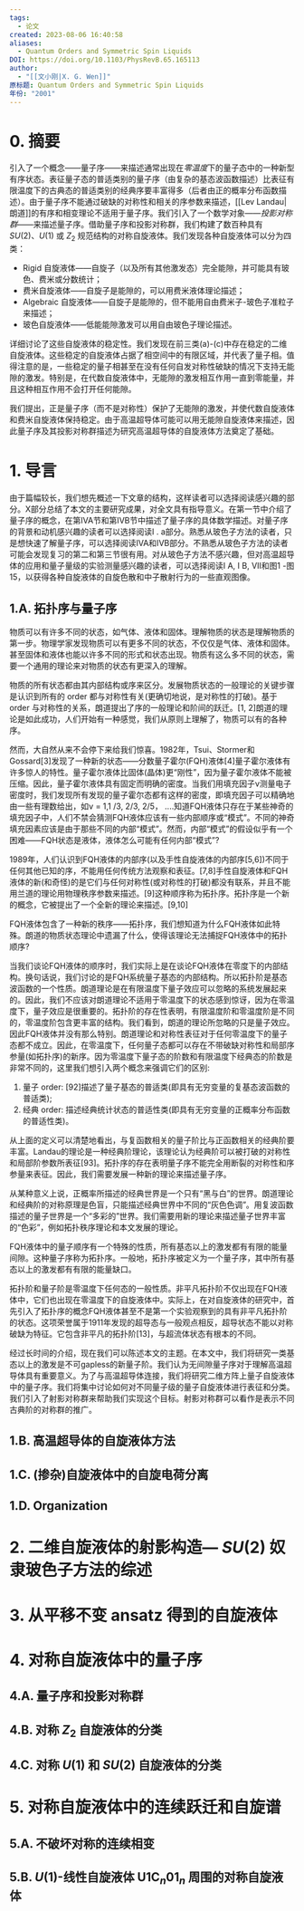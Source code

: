 ```yaml
---
tags:
  - 论文
created: 2023-08-06 16:40:58
aliases:
  - Quantum Orders and Symmetric Spin Liquids
DOI: https://doi.org/10.1103/PhysRevB.65.165113
author:
  - "[[文小刚|X. G. Wen]]"
原标题: Quantum Orders and Symmetric Spin Liquids
年份: "2001"
---
```


# 0. 摘要

引入了一个概念——量子序——来描述通常出现在*零温度*下的量子态中的一种新型有序状态。表征量子态的普适类别的量子序（由复杂的基态波函数描述）比表征有限温度下的古典态的普适类别的经典序要丰富得多（后者由正的概率分布函数描述）。由于量子序不能通过破缺的对称性和相关的序参数来描述，[[Lev Landau|朗道]]的有序和相变理论不适用于量子序。我们引入了一个数学对象——*投影对称群*——来描述量子序。借助量子序和投影对称群，我们构建了数百种具有 $SU(2)$、$U(1)$ 或 $Z_2$ 规范结构的对称自旋液体。我们发现各种自旋液体可以分为四类：
- Rigid 自旋液体——自旋子（以及所有其他激发态）完全能隙，并可能具有玻色、费米或分数统计；
- 费米自旋液体——自旋子是能隙的，可以用费米液体理论描述；
- Algebraic 自旋液体——自旋子是能隙的，但不能用自由费米子-玻色子准粒子来描述；
- 玻色自旋液体——低能能隙激发可以用自由玻色子理论描述。
 
详细讨论了这些自旋液体的稳定性。我们发现在前三类(a)-(c)中存在稳定的二维自旋液体。这些稳定的自旋液体占据了相空间中的有限区域，并代表了量子相。值得注意的是，一些稳定的量子相甚至在没有任何自发对称性破缺的情况下支持无能隙的激发。特别是，在代数自旋液体中，无能隙的激发相互作用一直到零能量，并且这种相互作用不会打开任何能隙。

我们提出，正是量子序（而不是对称性）保护了无能隙的激发，并使代数自旋液体和费米自旋液体保持稳定。由于高温超导体可能可以用无能隙自旋液体来描述，因此量子序及其投影对称群描述为研究高温超导体的自旋液体方法奠定了基础。

# 1. 导言

由于篇幅较长，我们想先概述一下文章的结构，这样读者可以选择阅读感兴趣的部分。X部分总结了本文的主要研究成果，对全文具有指导意义。在第一节中介绍了量子序的概念，在第IVA节和第IVB节中描述了量子序的具体数学描述。对量子序的背景和动机感兴趣的读者可以选择阅读I . a部分。熟悉从玻色子方法的读者，只是想快速了解量子序，可以选择阅读IVA和IVB部分。不熟悉从玻色子方法的读者可能会发现复习的第二和第三节很有用。对从玻色子方法不感兴趣，但对高温超导体的应用和量子量级的实验测量感兴趣的读者，可以选择阅读I A, I B, VII和图1 -图15，以获得各种自旋液体的自旋色散和中子散射行为的一些直观图像。

## 1.A. 拓扑序与量子序

物质可以有许多不同的状态，如气体、液体和固体。理解物质的状态是理解物质的第一步。物理学家发现物质可以有更多不同的状态，不仅仅是气体、液体和固体。甚至固体和液体也能以许多不同的形式和状态出现。物质有这么多不同的状态，需要一个通用的理论来对物质的状态有更深入的理解。

物质的所有状态都由其内部结构或序来区分。发展物质状态的一般理论的关键步骤是认识到所有的 order 都与对称性有关(更确切地说，是对称性的打破)。基于 order 与对称性的关系，朗道提出了序的一般理论和阶间的跃迁。[1, 2]朗道的理论是如此成功，人们开始有一种感觉，我们从原则上理解了，物质可以有的各种序。

然而，大自然从来不会停下来给我们惊喜。1982年，Tsui、Stormer和Gossard[3]发现了一种新的状态——分数量子霍尔(FQH)液体[4]量子霍尔液体有许多惊人的特性。量子霍尔液体比固体(晶体)更“刚性”，因为量子霍尔液体不能被压缩。因此，量子霍尔液体具有固定而明确的密度。当我们用填充因子ν测量电子密度时，我们发现所有发现的量子霍尔态都有这样的密度，即填充因子可以精确地由一些有理数给出，如ν = 1,1 /3, 2/3, 2/5， ....知道FQH液体只存在于某些神奇的填充因子中，人们不禁会猜测FQH液体应该有一些内部顺序或“模式”。不同的神奇填充因素应该是由于那些不同的内部“模式”。然而，内部“模式”的假设似乎有一个困难——FQH状态是液体，液体怎么可能有任何内部“模式”?

1989年，人们认识到FQH液体的内部序(以及手性自旋液体的内部序[5,6])不同于任何其他已知的序，不能用任何传统方法观察和表征。[7,8]手性自旋液体和FQH液体的新(和奇怪)的是它们与任何对称性(或对称性的打破)都没有联系，并且不能用兰道的理论用物理秩序参数来描述。[9]这种顺序称为拓扑序。拓扑序是一个新的概念，它被提出了一个全新的理论来描述。[9,10]

FQH液体包含了一种新的秩序——拓扑序，我们想知道为什么FQH液体如此特殊。朗道的物质状态理论中遗漏了什么，使得该理论无法捕捉FQH液体中的拓扑顺序?

当我们谈论FQH液体的顺序时，我们实际上是在谈论FQH液体在零度下的内部结构。换句话说，我们讨论的是FQH系统量子基态的内部结构。所以拓扑阶是基态波函数的一个性质。朗道理论是在有限温度下量子效应可以忽略的系统发展起来的。因此，我们不应该对朗道理论不适用于零温度下的状态感到惊讶，因为在零温度下，量子效应是很重要的。拓扑阶的存在性表明，有限温度阶和零温度阶是不同的，零温度阶包含更丰富的结构。我们看到，朗道的理论所忽略的只是量子效应。因此FQH液体并没有那么特别。朗道理论和对称性表征对于任何零温度下的量子态都不成立。因此，在零温度下，任何量子态都可以存在不带破缺对称性和局部序参量(如拓扑序)的新序。因为零温度下量子态的阶数和有限温度下经典态的阶数是非常不同的，这里我们想引入两个概念来强调它们的区别: 
1. 量子 order: [92]描述了量子基态的普适类(即具有无穷变量的复基态波函数的普适类);
2. 经典 order: 描述经典统计状态的普适性类(即具有无穷变量的正概率分布函数的普适性类)。

从上面的定义可以清楚地看出，与复函数相关的量子阶比与正函数相关的经典阶要丰富。Landau的理论是一种经典阶理论，该理论认为经典阶可以被打破的对称性和局部阶参数所表征[93]。拓扑序的存在表明量子序不能完全用断裂的对称性和序参量来表征。因此，我们需要发展一种新的理论来描述量子序。

从某种意义上说，正概率所描述的经典世界是一个只有“黑与白”的世界。朗道理论和经典阶的对称原理是色盲，只能描述经典世界中不同的“灰色色调”。用复波函数描述的量子世界是一个“多彩的”世界。我们需要用新的理论来描述量子世界丰富的“色彩”，例如拓扑秩序理论和本文发展的理论。

FQH液体中的量子顺序有一个特殊的性质，所有基态以上的激发都有有限的能量间隙。这种量子序称为拓扑序。一般地，拓扑序被定义为一个量子序，其中所有基态以上的激发都有有限的能量缺口。

拓扑阶和量子阶是零温度下任何态的一般性质。非平凡拓扑阶不仅出现在FQH液体中，它们也出现在零温度下的自旋液体中。实际上，在对自旋液体的研究中，首先引入了拓扑序的概念FQH液体甚至不是第一个实验观察到的具有非平凡拓扑阶的状态。这项荣誉属于1911年发现的超导态与一般观点相反，超导状态不能以对称破缺为特征。它包含非平凡的拓扑阶[13]，与超流体状态有根本的不同。

经过长时间的介绍，现在我们可以陈述本文的主题。在本文中，我们将研究一类基态以上的激发是不可gapless的新量子阶。我们认为无间隙量子序对于理解高温超导体具有重要意义。为了与高温超导体连接，我们将研究二维方阵上量子自旋液体中的量子序。我们将集中讨论如何对不同量子级的量子自旋液体进行表征和分类。我们引入了射影对称群来帮助我们实现这个目标。射影对称群可以看作是表示不同古典阶的对称群的推广。


## 1.B. 高温超导体的自旋液体方法

## 1.C. (掺杂)自旋液体中的自旋电荷分离

## 1.D. Organization


# 2. 二维自旋液体的射影构造— $SU(2)$ 奴隶玻色子方法的综述

# 3. 从平移不变 ansatz 得到的自旋液体

# 4. 对称自旋液体中的量子序

## 4.A. 量子序和投影对称群

## 4.B. 对称 $Z_2$ 自旋液体的分类

## 4.C. 对称 $U(1)$ 和 $SU(2)$ 自旋液体的分类

# 5. 对称自旋液体中的连续跃迁和自旋谱

## 5.A. 不破坏对称的连续相变

## 5.B. $U(1)$-线性自旋液体 $\text{U}1\text{C}_{n}01_n$ 周围的对称自旋液体

[^1]: L. D. Landau and E. M. Lifschitz, Satistical Physics - Course of Theoretical Physics Vol 5, Pergamon, London, 1958. [[朗道 5 统计物理]]
[^2]: V. L. Ginzburg and L. D. Landau, J. exp. theor. Phys. 20, 1064 (1950).
[^3]: D. C. Tsui, H. L. Stormer, and A. C. Gossard, Phys. Rev. Lett. 48, 1559 (1982).
[^4]: R. B. Laughlin, Phys. Rev. Lett. 50, 1395 (1983).
[^5]: V. Kalmeyer and R. B. Laughlin, Phys. Rev. Lett. 59, 2095 (1987).
[^6]: X.-G. Wen, F. Wilczek, and A. Zee, Phys. Rev. B 39, 11413 (1989).
[^7]: X.-G. Wen, Phys. Rev. B 40, 7387 (1989). [[Vacuum degeneracy of chiral spin states in compactified space]]
[^8]: X.-G. Wen and Q. Niu, Phys. Rev. B 41, 9377 (1990).
[^9]: X.-G. Wen, Int. J. Mod. Phys. B 4, 239 (1990).
[^10]: X.-G. Wen, Advances in Physics 44, 405 (1995).
